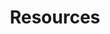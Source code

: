 ---
financial_year: 2017-18
slug: resources
layout: resources
years:
- [2015-16, /2015-16/resources, link]
- [2016-17, /2016-17/resources, link]
- [2017-18, /2017-18/resources, active]
- [2018-19, /2018-19/resources, link]
active: learning-centre
title: Resources
nested: false
---